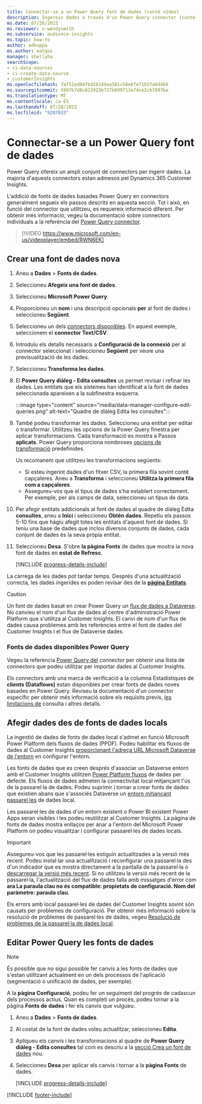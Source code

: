 ```yaml
---
title: Connectar-se a un Power Query font de dades (conté vídeo)
description: Ingereix dades a través d'un Power Query connector (conté vídeo).
ms.date: 07/26/2022
ms.reviewer: v-wendysmith
ms.subservice: audience-insights
ms.topic: how-to
author: adkuppa
ms.author: matgos
manager: shellyha
searchScope:
- ci-data-sources
- ci-create-data-source
- customerInsights
ms.openlocfilehash: 7af51ed04fbd28149ea501c58e6fe71b5fa6d4b6
ms.sourcegitcommit: 5807b7d8c822925b727b099713a74ce2cb7897ba
ms.translationtype: MT
ms.contentlocale: ca-ES
ms.lasthandoff: 07/28/2022
ms.locfileid: "9207033"
---
```

# <a name="connect-to-a-power-query-data-source"></a>Connectar-se a un Power Query font de dades

Power Query ofereix un ampli conjunt de connectors per ingerir dades. La majoria d'aquests connectors estan admesos pel Dynamics 365 Customer Insights.

L'addició de fonts de dades basades Power Query en connectors generalment segueix els passos descrits en aquesta secció. Tot i això, en funció del connector que utilitzeu, es requereix informació diferent. Per obtenir més informació, vegeu la documentació sobre connectors individuals a la referència del [Power Query connector](/power-query/connectors/).

> [!VIDEO https://www.microsoft.com/en-us/videoplayer/embed/RWN6EK]

## <a name="create-a-new-data-source"></a>Crear una font de dades nova

1. Aneu a **Dades** > **Fonts de dades**.

1. Seleccioneu **Afegeix una font de dades**.

1. Seleccioneu **Microsoft Power Query**.

1. Proporcioneu un **nom** i una descripció opcionals **per** al font de dades i seleccioneu **Següent**.

1. Seleccioneu un dels [connectors disponibles](#available-power-query-data-sources). En aquest exemple, seleccionem el **connector Text/CSV**.

1. Introduïu els detalls necessaris a **Configuració de la connexió** per al connector seleccionat i seleccioneu **Següent** per veure una previsualització de les dades.

1. Seleccioneu **Transforma les dades**.

1. El **Power Query diàleg - Edita consultes** us permet revisar i refinar les dades. Les entitats que els sistemes han identificat a la font de dades seleccionada apareixen a la subfinestra esquerra.

   :::image type="content" source="media/data-manager-configure-edit-queries.png" alt-text="Quadre de diàleg Edita les consultes":::

1. També podeu transformar les dades. Seleccioneu una entitat per editar o transformar. Utilitzeu les opcions de la Power Query finestra per aplicar transformacions. Cada transformació es mostra a Passos **aplicats**. Power Query proporciona nombroses [opcions de transformació](/power-query/power-query-what-is-power-query#transformations) predefinides.

   Us recomanem que utilitzeu les transformacions següents:

   - Si esteu ingerint dades d'un fitxer CSV, la primera fila sovint conté capçaleres. Aneu a **Transforma** i seleccioneu **Utilitza la primera fila com a capçaleres**.
   - Assegureu-vos que el tipus de dades s'ha establert correctament. Per exemple, per als camps de data, seleccioneu un tipus de data.

1. Per afegir entitats addicionals al font de dades al quadre de diàleg Edita **consultes**, aneu a **Inici** i seleccioneu **Obtén dades**. Repetiu els passos 5-10 fins que hàgiu afegit totes les entitats d'aquest font de dades. Si teniu una base de dades que inclou diversos conjunts de dades, cada conjunt de dades és la seva pròpia entitat.

1. Seleccioneu **Desa**. S'obre **la pàgina Fonts** de dades que mostra la nova font de dades en **estat de Refresc**.

   [!INCLUDE [progress-details-include](includes/progress-details-pane.md)]

La càrrega de les dades pot tardar temps. Després d'una actualització correcta, les dades ingerides es poden revisar des de la [**pàgina Entitats**](entities.md).

> [!CAUTION]
> Un font de dades basat en crear Power Query un [flux de dades a Dataverse](/power-query/dataflows/overview-dataflows-across-power-platform-dynamics-365). No canvieu el nom d'un flux de dades al centre d'administració Power Platform que s'utilitza al Customer Insights. El canvi de nom d'un flux de dades causa problemes amb les referències entre el font de dades del Customer Insights i el flux de Dataverse dades.

### <a name="available-power-query-data-sources"></a>Fonts de dades disponibles Power Query

Vegeu la referència [Power Query del](/power-query/connectors/) connector per obtenir una llista de connectors que podeu utilitzar per importar dades al Customer Insights.

Els connectors amb una marca de verificació a la columna Estadístiques de **clients (Dataflows)** estan disponibles per crear fonts de dades noves basades en Power Query. Reviseu la documentació d'un connector específic per obtenir més informació sobre els requisits previs, [les limitacions de](/power-query/power-query-online-limits) consulta i altres detalls.

## <a name="add-data-from-on-premises-data-sources"></a>Afegir dades des de fonts de dades locals

La ingestió de dades de fonts de dades local s'admet en funció Microsoft Power Platform dels fluxos de dades (PPDF). Podeu habilitar els fluxos de dades al Customer Insights [proporcionant l'adreça URL Microsoft Dataverse de l'entorn](create-environment.md) en configurar l'entorn.

Les fonts de dades que es creen després d'associar un Dataverse entorn amb el Customer Insights utilitzen [Power Platform fluxos](/power-query/dataflows/overview-dataflows-across-power-platform-dynamics-365) de dades per defecte. Els fluxos de dades admeten la connectivitat local mitjançant l'ús de la passarel·la de dades. Podeu suprimir i tornar a crear fonts de dades que existien abans que s'associés Dataverse un [entorn mitjançant passarel·les](/data-integration/gateway/service-gateway-app) de dades local.

Les passarel·les de dades d'un entorn existent o Power BI existent Power Apps seran visibles i les podeu reutilitzar al Customer Insights. La pàgina de fonts de dades mostra enllaços per anar a l'entorn del Microsoft Power Platform on podeu visualitzar i configurar passarel·les de dades locals.

> [!IMPORTANT]
> Assegureu-vos que les passarel·les estiguin actualitzades a la versió més recent. Podeu instal·lar una actualització i reconfigurar una passarel·la des d'un indicador que es mostra directament a la pantalla de la passarel·la o [descarregar la versió més recent](https://powerapps.microsoft.com/downloads/). Si no utilitzeu la versió més recent de la passarel·la, l'actualització del flux de dades falla amb missatges d'error com **ara La paraula clau no és compatible: propietats de configuració. Nom del paràmetre: paraula clau**.
>
> Els errors amb local passarel·les de dades del Customer Insights sovint són causats per problemes de configuració. Per obtenir més informació sobre la resolució de problemes de passarel·les de dades, vegeu [Resolució de problemes de la passarel·la de dades local](/data-integration/gateway/service-gateway-tshoot).

## <a name="edit-power-query-data-sources"></a>Editar Power Query les fonts de dades

> [!NOTE]
> És possible que no sigui possible fer canvis a les fonts de dades que s'estan utilitzant actualment en un dels processos de l'aplicació (segmentació o unificació de dades, per exemple).
>
> A la **pàgina Configuració**, podeu fer un seguiment del progrés de cadascun dels processos actius. Quan es completi un procés, podeu tornar a la pàgina **Fonts de dades** i fer els canvis que vulgueu.

1. Aneu a **Dades** > **Fonts de dades**.

1. Al costat de la font de dades voleu actualitzar, seleccioneu **Edita**.

1. Apliqueu els canvis i les transformacions al quadre de **Power Query diàleg - Edita consultes** tal com es descriu a la [secció Crea un font de dades](#create-a-new-data-source) nou.

1. Seleccioneu **Desa** per aplicar els canvis i tornar a la **pàgina Fonts** de dades.

   [!INCLUDE [progress-details-include](includes/progress-details-pane.md)]

[!INCLUDE [footer-include](includes/footer-banner.md)]
